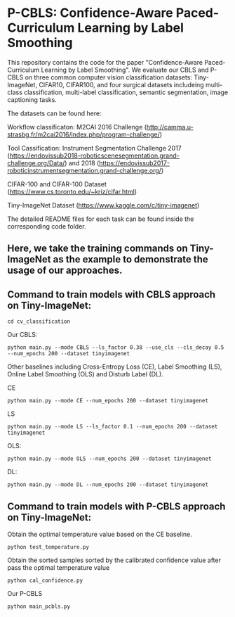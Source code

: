 # P-CBLS: Confidence-Aware Paced-Curriculum Learning by Label Smoothing 
This repository contains the code for the paper "Confidence-Aware Paced-Curriculum Learning by Label Smoothing". 
We evaluate our CBLS and P-CBLS on three common computer vision classification datasets: Tiny-ImageNet, CIFAR10, CIFAR100, and four surgical datasets includeing multi-class classification, multi-label classification, semantic segmentation, image captioning tasks.

The datasets can be found here:

Workflow classificaton: M2CAI 2016 Challenge (http://camma.u-strasbg.fr/m2cai2016/index.php/program-challenge/)

Tool Cassification: Instrument Segmentation Challenge 2017 (https://endovissub2018-roboticscenesegmentation.grand-challenge.org/Data/) and 2018 (https://endovissub2017-roboticinstrumentsegmentation.grand-challenge.org/)

CIFAR-100 and CIFAR-100 Dataset (https://www.cs.toronto.edu/~kriz/cifar.html) 

Tiny-ImageNet Dataset (https://www.kaggle.com/c/tiny-imagenet)

The detailed README files for each task can be found inside the corresponding code folder.

## Here, we take the training commands on Tiny-ImageNet as the example to demonstrate the usage of our approaches.
## Command to train models with CBLS approach on  Tiny-ImageNet:
```
cd cv_classification
```
Our CBLS:
```
python main.py --mode CBLS --ls_factor 0.38 --use_cls --cls_decay 0.5 --num_epochs 200 --dataset tinyimagenet
```

Other baselines including Cross-Entropy Loss (CE), Label Smoothing (LS), Online Label Smoothing (OLS) and Disturb Label (DL).


CE
```
python main.py --mode CE --num_epochs 200 --dataset tinyimagenet
```

LS
```
python main.py --mode LS --ls_factor 0.1 --num_epochs 200 --dataset tinyimagenet
```

OLS:
```
python main.py --mode OLS --num_epochs 200 --dataset tinyimagenet
```

DL:
```
python main.py --mode DL --num_epochs 200 --dataset tinyimagenet
```

## Command to train models with P-CBLS approach on  Tiny-ImageNet:
Obtain the optimal temperature value based on the CE baseline.
```
python test_temperature.py
```

Obtain the sorted samples sorted by the calibrated confidence value after pass the optimal temperature value
```
python cal_confidence.py
```
Our P-CBLS
```
python main_pcbls.py
```

